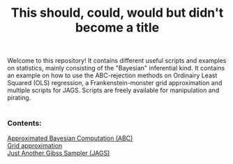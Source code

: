 <h1 align="center">This should, could, would but didn't become a title</h1>  <br />

Welcome to this repository! It contains different useful scripts and examples on statistics, mainly consisting of the "Bayesian" inferential kind. It contains an example on how to use the ABC-rejection methods on Ordinairy Least Squared (OLS) regression, a Frankenstein-monster grid approximation and multiple scripts for JAGS. Scripts are freely available for manipulation and pirating.<br />
  <br />
<h3/>Contents:</h3> 

[Approximated Bayesian Computation (ABC)](https://github.com/snwikaij/R-scripts/tree/main/ABC) 
<br />
[Grid approximation](https://github.com/snwikaij/R-scripts/tree/main/Grid_approximation) 
<br />
[Just Another Gibss Sampler (JAGS)](https://github.com/snwikaij/R-scripts/tree/main/JAGS) 
<br />

